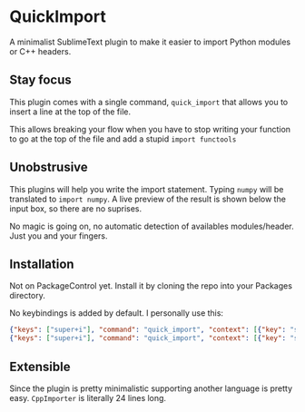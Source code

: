 # QuickImport

A minimalist SublimeText plugin
to make it easier to import 
Python modules
or C++ headers.

## Stay focus

This plugin comes with a single command,
`quick_import`
that allows you to 
insert a line
at the top of the file.

This allows breaking your flow
when you have to stop writing your function
to go at the top of the file 
and add a stupid `import functools`

## Unobstrusive

This plugins will help you
write the import statement.
Typing `numpy` will be translated to `import numpy`.
A live preview of the result
is shown below the input box,
so there are no suprises.

No magic is going on,
no automatic detection of availables modules/header.
Just you and your fingers.

## Installation

Not on PackageControl yet.
Install it by cloning the repo
into your Packages directory.

No keybindings is added by default.
I personally use this:

```json
{"keys": ["super+i"], "command": "quick_import", "context": [{"key": "selector", "operand": "source.python"}]},
{"keys": ["super+i"], "command": "quick_import", "context": [{"key": "selector", "operand": "source.c++"}]},
```

## Extensible

Since the plugin is pretty minimalistic
supporting another language is pretty easy.
`CppImporter` is literally 24 lines long.

